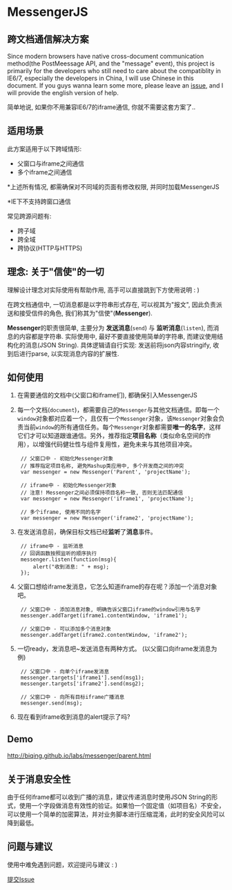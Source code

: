 # MessengerJS #

## 跨文档通信解决方案 ##
Since modern browsers have native cross-document communication method(the PostMeessage API, and the "message" event), this project is primarily for the developers who still need to care about the compatiblity in IE6/7, especially the developers in China, I will use Chinese in this document. If you guys wanna learn some more, please leave an [issue](https://github.com/biqing/MessengerJS/issues/new), and I will provide the english version of help.

简单地说, 如果你不用兼容IE6/7的iframe通信, 你就不需要这套方案了..

## 适用场景 ##
此方案适用于以下跨域情形:

- 父窗口与iframe之间通信
- 多个iframe之间通信

*上述所有情况, 都需确保对不同域的页面有修改权限, 并同时加载MessengerJS

*IE下不支持跨窗口通信

常见跨源问题有:

- 跨子域
- 跨全域
- 跨协议(HTTP与HTTPS)

## 理念: 关于"信使"的一切 ##
理解设计理念对实际使用有帮助作用, 高手可以直接跳到下方使用说明 : )

在跨文档通信中, 一切消息都是以字符串形式存在, 可以视其为"报文", 因此负责派送和接受信件的角色, 我们称其为"信使"(**Messenger**).

**Messenger**的职责很简单, 主要分为 **发送消息**(`send`) 与 **监听消息**(`listen`), 而消息的内容都是字符串. 实际使用中, 最好不要直接使用简单的字符串, 而建议使用结构化的消息(JSON String). 具体逻辑请自行实现: 发送前将json内容stringify, 收到后进行parse, 以实现消息内容的扩展性.


## 如何使用 ##
1. 在需要通信的文档中(父窗口和iframe们), 都确保引入MessengerJS

2. 每一个文档(`document`)，都需要自己的`Messenger`与其他文档通信。即每一个`window`对象都对应着一个，且仅有一个`Messenger`对象，该`Messenger`对象会负责当前`window`的所有通信任务。每个`Messenger`对象都需要**唯一的名字**，这样它们才可以知道跟谁通信。另外，推荐指定**项目名称**（类似命名空间的作用），以增强代码健壮性与组件复用性，避免未来与其他项目冲突。

		// 父窗口中 - 初始化Messenger对象
		// 推荐指定项目名称, 避免Mashup类应用中, 多个开发商之间的冲突
		var messenger = new Messenger('Parent', 'projectName');

		// iframe中 - 初始化Messenger对象
		// 注意! Messenger之间必须保持项目名称一致, 否则无法匹配通信
		var messenger = new Messenger('iframe1', 'projectName');

		// 多个iframe, 使用不同的名字
		var messenger = new Messenger('iframe2', 'projectName');

3. 在发送消息前，确保目标文档已经**监听**了**消息**事件。

		// iframe中 - 监听消息
		// 回调函数按照监听的顺序执行
		messenger.listen(function(msg){
			alert("收到消息: " + msg);
		});

4. 父窗口想给iframe发消息，它怎么知道iframe的存在呢？添加一个消息对象吧。

		// 父窗口中 - 添加消息对象, 明确告诉父窗口iframe的window引用与名字
		messenger.addTarget(iframe1.contentWindow, 'iframe1');

		// 父窗口中 - 可以添加多个消息对象
		messenger.addTarget(iframe2.contentWindow, 'iframe2');

5. 一切ready，发消息吧~发送消息有两种方式。 (以父窗口向iframe发消息为例)

		// 父窗口中 - 向单个iframe发消息
		messenger.targets['iframe1'].send(msg1);
		messenger.targets['iframe2'].send(msg2);

		// 父窗口中 - 向所有目标iframe广播消息
		messenger.send(msg);

6. 现在看到iframe收到消息的alert提示了吗?
		
## Demo ##
<a href="http://biqing.github.io/labs/messenger/parent.html">http://biqing.github.io/labs/messenger/parent.html</a>

## 关于消息安全性 ##
由于任何iframe都可以收到广播的消息，建议传递消息时使用JSON String的形式，使用一个字段做消息有效性的验证。如果怕一个固定值（如项目名）不安全，可以使用一个简单的加密算法，并对业务脚本进行压缩混淆，此时的安全风险可以降到最低。

## 问题与建议 ##
使用中难免遇到问题，欢迎提问与建议 : )

[提交Issue](https://github.com/biqing/MessengerJS/issues/new)